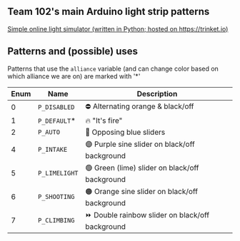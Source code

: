 ## Team 102's main Arduino light strip patterns
[Simple online light simulator (written in Python; hosted on https://trinket.io)](https://trinket.io/python/502dfc496f?runOption=run&showInstructions=true)

## Patterns and (possible) uses
Patterns that use the `alliance` variable (and can change color based on which alliance we are on) are marked with '*'

| Enum | Name | Description |
| ---- | ---- | ----------- |
| 0 | `P_DISABLED` | ⛔ Alternating orange & black/off |
| 1 | `P_DEFAULT`* | 🔥 "It's fire" |
| 2 | `P_AUTO` | 🔁 Opposing blue sliders |
| 4 | `P_INTAKE` | 🟣 Purple sine slider on black/off background |
| 5 | `P_LIMELIGHT` | 🟢 Green (lime) slider on black/off background |
| 6 | `P_SHOOTING` | 🟠 Orange sine slider on black/off background |
| 7 | `P_CLIMBING` | ⏩ Double rainbow slider on black/off background |
